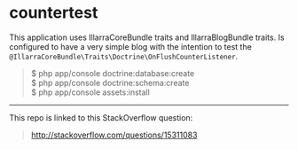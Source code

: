 countertest
===========

This application uses IllarraCoreBundle traits and IllarraBlogBundle traits. Is configured to have a very simple blog with the intention to test the `@IllarraCoreBundle\Traits\Doctrine\OnFlushCounterListener`.

> $ php app/console doctrine:database:create  
> $ php app/console doctrine:schema:create  
> $ php app/console assets:install  

-----------

This repo is linked to this StackOverflow question:

> http://stackoverflow.com/questions/15311083
